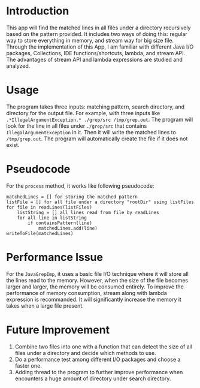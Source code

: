 # Introduction
This app will find the matched lines in all files under a directory recursively based on the pattern provided. It includes two ways of doing this: regular way to store everything in memory, and stream way for big size file. Through the implementation of this App, I am familiar with different Java I/O packages, Collections, IDE functions/shortcuts, lambda, and stream API. The advantages of stream API and lambda expressions are studied and analyzed.

# Usage
The program takes three inputs: matching pattern, search directory, and directory for the output file.
For example, with three inputs like `.*IllegalArgumentException.* ./grep/src /tmp/grep.out`. The program will look for the line in all files under `./grep/src` that contains `IllegalArgumentException` in it. Then it will write the matched lines to `/tmp/grep.out`. The program will automatically create the file if it does not exist.

# Pseudocode
For the `process` method, it works like following pseudocode:
```
matchedLines = [] for storing the matched pattern
listFile = [] for all file under a directory "rootDir" using listFiles
for file in readLines(listFiles) 
    listString = [] all lines read from file by readLines
    for all line in listString
        if containsPattern(line) 
            matchedLines.add(line) 
writeToFile(matchedLines)
```
# Performance Issue
For the `JavaGrepImp`, it uses a basic file I/O technique where it will store all the lines read to the memory. However, when the size of the file becomes larger and larger, the memory will be consumed entirely. To improve the performance of memory consumption, stream along with lambda expression is recommanded. It will significantly increase the memory it takes when a large file present.

# Future Improvement
1) Combine two files into one with a function that can detect the size of all files under a directory and decide which methods to use.
2) Do a performance test among different I/O packages and choose a faster one.
3) Adding thread to the program to further improve performance when encounters a huge amount of directory under search directory.
